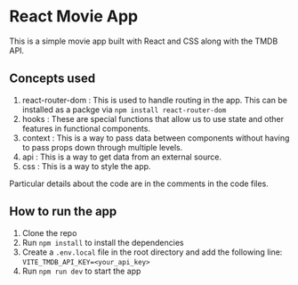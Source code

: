 # React Movie App
This is a simple movie app built with React and CSS along with the TMDB API.

## Concepts used
1. react-router-dom : This is used to handle routing in the app. This can be installed as a packge via `npm install react-router-dom`
2. hooks : These are special functions that allow us to use state and other features in functional components.
3. context : This is a way to pass data between components without having to pass props down through multiple levels.
4. api : This is a way to get data from an external source.
5. css : This is a way to style the app.

Particular details about the code are in the comments in the code files.

## How to run the app
1. Clone the repo
2. Run `npm install` to install the dependencies
3. Create a `.env.local` file in the root directory and add the following line: `VITE_TMDB_API_KEY=<your_api_key>`
4. Run `npm run dev` to start the app

